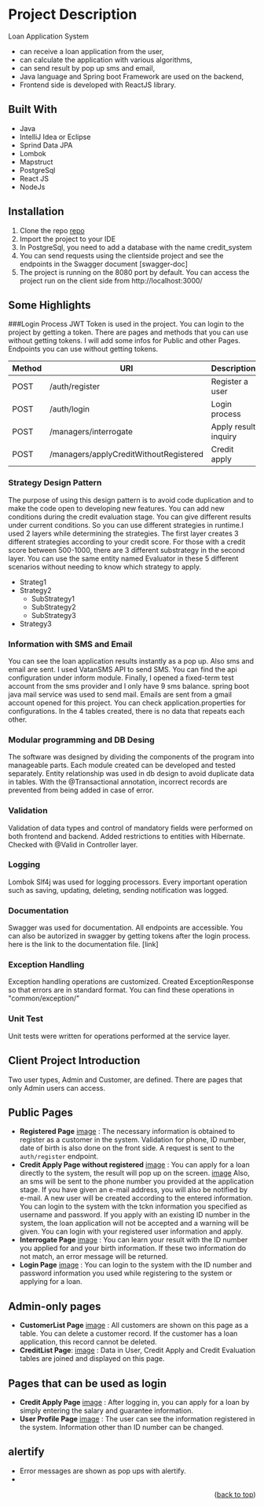 <div id="top"></div>

# Project Description
Loan Application System
- can receive a loan application from the user, 
- can calculate the application with various algorithms,
- can send result by pop up sms and email, 
- Java language and Spring boot Framework are used on the backend,
- Frontend side is developed with ReactJS library.

## Built With
- Java
- IntelliJ Idea or Eclipse
- Sprind Data JPA
- Lombok
- Mapstruct
- PostgreSql
- React JS
- NodeJs

## Installation
1. Clone the repo [repo](https://github.com/n11-TalentHub-Java-Bootcamp/n11-talenthub-bootcamp-graduation-project-taniltekdemir)
2. Import the project to your IDE
3. In PostgreSql, you need to add a database with the name credit_system
4. You can send requests using the clientside project and see the endpoints in the Swagger document [swagger-doc]
5. The project is running on the 8080 port by default. You can access the project run on the client side from http://localhost:3000/


## Some Highlights

###Login Process
JWT Token is used in the project. You can login to the project by getting a token. There are pages and methods that you can use without getting tokens. I will add some infos for Public and other Pages.
Endpoints you can use without getting tokens.

| Method    | URI                                    | Description          |
| ----------| -------------------------------------- | -------------------- |
| POST      | /auth/register                         | Register a user      | 
| POST      | /auth/login                            | Login process        | 
| POST      | /managers/interrogate                  | Apply result inquiry | 
| POST      | /managers/applyCreditWithoutRegistered | Credit apply         | 


### Strategy Design Pattern
The purpose of using this design pattern is to avoid code duplication and to make the code open to developing new features. You can add new conditions during the credit evaluation stage. You can give different results under current conditions. So you can use different strategies in runtime.I used 2 layers while determining the strategies. The first layer creates 3 different strategies according to your credit score.
For those with a credit score between 500-1000, there are 3 different substrategy in the second layer. You can use the same entity named Evaluator in these 5 different scenarios without needing to know which strategy to apply.
+ Strateg1
+ Strategy2
    + SubStrategy1
    + SubStrategy2
    + SubStrategy3
+ Strategy3

### Information with SMS and Email
You can see the loan application results instantly as a pop up. Also sms and email are sent.
I used VatanSMS API to send SMS. You can find the api configuration under inform module. Finally, I opened a fixed-term test account from the sms provider and I only have 9 sms balance.
spring boot java mail service was used to send mail. Emails are sent from a gmail account opened for this project. You can check application.properties for configurations. In the 4 tables created, there is no data that repeats each other.

### Modular programming and DB Desing
The software was designed by dividing the components of the program into manageable parts. Each module created can be developed and tested separately.
Entity relationship was used in db design to avoid duplicate data in tables. With the @Transactional annotation, incorrect records are prevented from being added in case of error.

### Validation
Validation of data types and control of mandatory fields were performed on both frontend and backend. Added restrictions to entities with Hibernate. Checked with @Valid in Controller layer.

### Logging
Lombok Slf4j was used for logging processors. Every important operation such as saving, updating, deleting, sending notification was logged.

### Documentation
Swagger was used for documentation. All endpoints are accessible. You can also be autorized in swagger by getting tokens after the login process. here is the link to the documentation file. [link]

### Exception Handling
Exception handling operations are customized. Created ExceptionResponse so that errors are in standard format. You can find these operations in "common/exception/" 
 
### Unit Test
Unit tests were written for operations performed at the service layer.


## Client Project Introduction
Two user types, Admin and Customer, are defined. There are pages that only Admin users can access.

## Public Pages
- **Registered Page** [image](https://github.com/n11-TalentHub-Java-Bootcamp/n11-talenthub-bootcamp-graduation-project-taniltekdemir/blob/main/image/saveUser.png) : The necessary information is obtained to register as a customer in the system. Validation for phone, ID number, date of birth is also done on the front side. A request is sent to the `auth/register` endpoint.
- **Credit Apply Page without registered** [image](https://github.com/n11-TalentHub-Java-Bootcamp/n11-talenthub-bootcamp-graduation-project-taniltekdemir/blob/main/image/applyCredit1.png) : You can apply for a loan directly to the system, the result will pop up on the screen. [image](https://github.com/n11-TalentHub-Java-Bootcamp/n11-talenthub-bootcamp-graduation-project-taniltekdemir/blob/main/image/applycredit2.png) Also, an sms will be sent to the phone number you provided at the application stage. If you have given an e-mail address, you will also be notified by e-mail. A new user will be created according to the entered information. You can login to the system with the tckn information you specified as username and password. If you apply with an existing ID number in the system, the loan application will not be accepted and a warning will be given. You can login with your registered user information and apply.
- **Interrogate Page** [image](https://github.com/n11-TalentHub-Java-Bootcamp/n11-talenthub-bootcamp-graduation-project-taniltekdemir/blob/main/image/interrogatePage.png) : You can learn your result with the ID number you applied for and your birth information. If these two information do not match, an error message will be returned.
- **Login Page** [image](https://github.com/n11-TalentHub-Java-Bootcamp/n11-talenthub-bootcamp-graduation-project-taniltekdemir/blob/main/image/loginPage.png) : You can login to the system with the ID number and password information you used while registering to the system or applying for a loan.

## Admin-only pages
- **CustomerList Page** [image](https://github.com/n11-TalentHub-Java-Bootcamp/n11-talenthub-bootcamp-graduation-project-taniltekdemir/blob/main/image/customerListPage.png) : All customers are shown on this page as a table. You can delete a customer record. If the customer has a loan application, this record cannot be deleted.
- **CreditList Page**: [image](https://github.com/n11-TalentHub-Java-Bootcamp/n11-talenthub-bootcamp-graduation-project-taniltekdemir/blob/main/image/creditListPage.png) : Data in User, Credit Apply and Credit Evaluation tables are joined and displayed on this page.

## Pages that can be used as login
- **Credit Apply Page** [image](https://github.com/n11-TalentHub-Java-Bootcamp/n11-talenthub-bootcamp-graduation-project-taniltekdemir/blob/main/image/creditApplywithLogin.png) : After logging in, you can apply for a loan by simply entering the salary and guarantee information.
- **User Profile Page** [image](https://github.com/n11-TalentHub-Java-Bootcamp/n11-talenthub-bootcamp-graduation-project-taniltekdemir/blob/main/image/userProfilePage.png) : The user can see the information registered in the system. Information other than ID number can be changed.

## alertify 
- Error messages are shown as pop ups with alertify.
- 

<p align="right">(<a href="#top">back to top</a>)</p>
